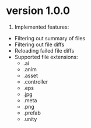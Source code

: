 # version 1.0.0
1. Implemented features:
  - Filtering out summary of files
  - Filtering out file diffs
  - Reloading failed file diffs
  - Supported file extensions:
    * .ai
    * .anim
    * .asset
    * .controller
    * .eps
    * .jpg
    * .meta
    * .png
    * .prefab
    * .unity